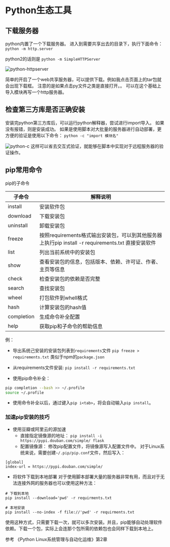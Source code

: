# Python生态工具

## 下载服务器

python内置了一个下载服务器。
进入到需要共享出去的目录下，执行下面命令：
`python -m http.server`

python2的话则是
`python -m SimpleHTTPServer`

![python-httpserver]($resource/python-httpserver.jpg)

简单的开启了一个web共享服务器，可以提供下载。例如我点击页面上的tar包就会出现下载框。
注意的是如果点击py文件之类是直接打开。。
可以在这个基础上导入模块再写一个http服务器。

## 检查第三方库是否正确安装

安装完python第三方库后，可以运行python解释器，尝试进行import导入。
如果没有报错，则是安装成功。
如果是使用脚本对大批量的服务器进行自动部署，更方便的验证是使用以下命令：
`python -c "import 模块名"`

![python-c]($resource/python-c.jpg)
这样可以省去交互式验证，就能够在脚本中实现对于远程服务器的验证操作。

## pip常用命令

pip的子命令

|子命令|解释说明|
|-|-|
|install|安装软件包|
|download|下载安装包|
|uninstall|卸载安装包|
|freeze|按照requirements格式输出安装包，可以到其他服务器上执行pip install -r requirements.txt 直接安装软件|
|list|列出当前系统中的安装包|
|show|查看安装包的信息，包括版本、依赖、许可证、作者、主页等信息|
|check|检查安装包的依赖是否完整|
|search|查找安装包|
|wheel|打包软件到whell格式|
|hash|计算安装包的hash值|
|completion|生成命令补全配置|
|help|获取pip和子命令的帮助信息|

例：
* 导出系统己安装的安装包列表到`requirements`文件
`pip freeze > requirements.txt`
类似于npm的`package.json`

* 从requirements文件安装:
`pip install -r requirements.txt`

* 使用pip命令补全：
```bash
pip completion --bash >> ~/.profile
source ~/.profile
```

* 使用命令补全以后，通过键入`pip i<tab>`，将会自动输入`pip install`。

### 加速pip安装的技巧

* 使用豆瓣或阿里云的源加速
  * 直接指定镜像源的地址：
`pip install -i https://pypi.douban.com/simple/ flask`
  * 配置镜像源：
    修改pip配置文件，将镜像源写入配置文件中。
    对于Linux系统来说，需要创建`~/.pip/pip.conf`文件，然后写入：
```
[global]
index-url = https://pypi.douban.com/simple/
```

* 将软件下载到本地部署
对于使用脚本部署大量的服务器非常有用，而且对于无法连接外网的服务器也可以使用这种方法：

```
# 下载到本地
pip install --download='pwd' -r requirments.txt

# 本地安装
pip install --no-index -f file://'pwd' -r requirments.txt
```
使用这种方式，只需要下载一次，就可以多次安装。并且，pip能够自动处理软件依赖。下载一个包，实际上会连那个包所需的依赖包也会同样下载到本地上。

参考
《Python Linux系统管理与自动化运维》第2章